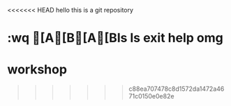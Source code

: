 <<<<<<< HEAD
hello this is a git repository 

:wq
[A[B[A[Bls
ls
exit 
help 
omg 
=======
# workshop
>>>>>>> c88ea707478c8d1572da1472a4671c0150e0e82e
